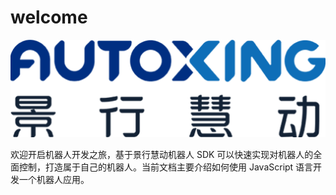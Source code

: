 # welcome

![Image title](../logo.png)

   

欢迎开启机器人开发之旅，基于景行慧动机器人 SDK 可以快速实现对机器人的全面控制，打造属于自己的机器人。当前文档主要介绍如何使用 JavaScript 语言开发一个机器人应用。